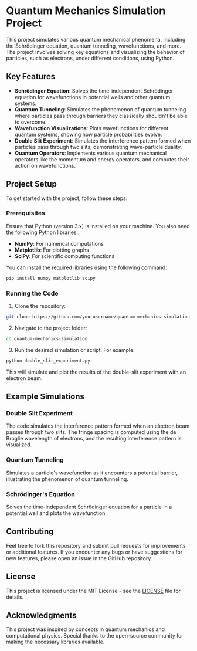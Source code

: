 # Quantum Mechanics Simulation Project

This project simulates various quantum mechanical phenomena, including the Schrödinger equation, quantum tunneling, wavefunctions, and more. The project involves solving key equations and visualizing the behavior of particles, such as electrons, under different conditions, using Python.

## Key Features

- **Schrödinger Equation**: Solves the time-independent Schrödinger equation for wavefunctions in potential wells and other quantum systems.
- **Quantum Tunneling**: Simulates the phenomenon of quantum tunneling where particles pass through barriers they classically shouldn't be able to overcome.
- **Wavefunction Visualizations**: Plots wavefunctions for different quantum systems, showing how particle probabilities evolve.
- **Double Slit Experiment**: Simulates the interference pattern formed when particles pass through two slits, demonstrating wave-particle duality.
- **Quantum Operators**: Implements various quantum mechanical operators like the momentum and energy operators, and computes their action on wavefunctions.

## Project Setup

To get started with the project, follow these steps:

### Prerequisites

Ensure that Python (version 3.x) is installed on your machine. You also need the following Python libraries:

- **NumPy**: For numerical computations
- **Matplotlib**: For plotting graphs
- **SciPy**: For scientific computing functions

You can install the required libraries using the following command:

```bash
pip install numpy matplotlib scipy
```

### Running the Code

1. Clone the repository:

```bash
git clone https://github.com/yourusername/quantum-mechanics-simulation.git
```

2. Navigate to the project folder:

```bash
cd quantum-mechanics-simulation
```

3. Run the desired simulation or script. For example:

```bash
python double_slit_experiment.py
```

This will simulate and plot the results of the double-slit experiment with an electron beam.

## Example Simulations

### Double Slit Experiment

The code simulates the interference pattern formed when an electron beam passes through two slits. The fringe spacing is computed using the de Broglie wavelength of electrons, and the resulting interference pattern is visualized.

### Quantum Tunneling

Simulates a particle's wavefunction as it encounters a potential barrier, illustrating the phenomenon of quantum tunneling.

### Schrödinger's Equation

Solves the time-independent Schrödinger equation for a particle in a potential well and plots the wavefunction.

## Contributing

Feel free to fork this repository and submit pull requests for improvements or additional features. If you encounter any bugs or have suggestions for new features, please open an issue in the GitHub repository.

## License

This project is licensed under the MIT License - see the [LICENSE](LICENSE) file for details.

## Acknowledgments

This project was inspired by concepts in quantum mechanics and computational physics. Special thanks to the open-source community for making the necessary libraries available.
```
